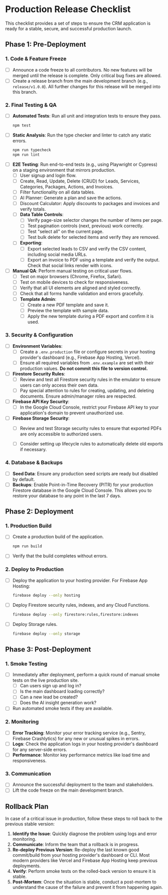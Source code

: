 # Production Release Checklist

This checklist provides a set of steps to ensure the CRM application is ready for a stable, secure, and successful production launch.

## Phase 1: Pre-Deployment

### 1. Code & Feature Freeze
- [ ] Announce a code freeze to all contributors. No new features will be merged until the release is complete. Only critical bug fixes are allowed.
- [ ] Create a release branch from the main development branch (e.g., `release/v1.0.0`). All further changes for this release will be merged into this branch.

### 2. Final Testing & QA
- [ ] **Automated Tests**: Run all unit and integration tests to ensure they pass.
  ```bash
  npm test
  ```
- [ ] **Static Analysis**: Run the type checker and linter to catch any static errors.
  ```bash
  npm run typecheck
  npm run lint
  ```
- [ ] **E2E Testing**: Run end-to-end tests (e.g., using Playwright or Cypress) on a staging environment that mirrors production.
    - [ ] User signup and login flow.
    - [ ] Create, Read, Update, Delete (CRUD) for Leads, Services, Categories, Packages, Actions, and Invoices.
    - [ ] Filter functionality on all data tables.
    - [ ] AI Planner: Generate a plan and save the actions.
    - [ ] Discount Calculator: Apply discounts to packages and invoices and verify totals.
    - [ ] **Data Table Controls**:
        - [ ] Verify page-size selector changes the number of items per page.
        - [ ] Test pagination controls (next, previous) work correctly.
        - [ ] Test "select all" on the current page.
        - [ ] Test bulk delete for selected items and verify they are removed.
    - [ ] **Exporting**:
        - [ ] Export selected leads to CSV and verify the CSV content, including social media URLs.
        - [ ] Export an invoice to PDF using a template and verify the output. Check that social links render with icons.
- [ ] **Manual QA**: Perform manual testing on critical user flows.
    - [ ] Test on major browsers (Chrome, Firefox, Safari).
    - [ ] Test on mobile devices to check for responsiveness.
    - [ ] Verify that all UI elements are aligned and styled correctly.
    - [ ] Check that all forms handle validation and errors gracefully.
    - [ ] **Template Admin**:
        - [ ] Create a new PDF template and save it.
        - [ ] Preview the template with sample data.
        - [ ] Apply the new template during a PDF export and confirm it is used.

### 3. Security & Configuration
- [ ] **Environment Variables**:
    - [ ] Create a `.env.production` file or configure secrets in your hosting provider's dashboard (e.g., Firebase App Hosting, Vercel).
    - [ ] Ensure all required variables from `.env.example` are set with their production values. **Do not commit this file to version control.**
- [ ] **Firestore Security Rules**:
    - [ ] Review and test all Firestore security rules in the emulator to ensure users can only access their own data.
    - [ ] Pay special attention to rules for creating, updating, and deleting documents. Ensure admin/manager roles are respected.
- [ ] **Firebase API Key Security**:
    - [ ] In the Google Cloud Console, restrict your Firebase API key to your application's domain to prevent unauthorized use.
- [ ] **Firebase Storage Security**:
    - [ ] Review and test Storage security rules to ensure that exported PDFs are only accessible to authorized users.
    - [ ] Consider setting up lifecycle rules to automatically delete old exports if necessary.


### 4. Database & Backups
- [ ] **Seed Data**: Ensure any production seed scripts are ready but disabled by default.
- [ ] **Backups**: Enable Point-in-Time Recovery (PITR) for your production Firestore database in the Google Cloud Console. This allows you to restore your database to any point in the last 7 days.

## Phase 2: Deployment

### 1. Production Build
- [ ] Create a production build of the application.
  ```bash
  npm run build
  ```
- [ ] Verify that the build completes without errors.

### 2. Deploy to Production
- [ ] Deploy the application to your hosting provider. For Firebase App Hosting:
  ```bash
  firebase deploy --only hosting
  ```
- [ ] Deploy Firestore security rules, indexes, and any Cloud Functions.
  ```bash
  firebase deploy --only firestore:rules,firestore:indexes
  ```
- [ ] Deploy Storage rules.
  ```bash
  firebase deploy --only storage
  ```

## Phase 3: Post-Deployment

### 1. Smoke Testing
- [ ] Immediately after deployment, perform a quick round of manual smoke tests on the live production site.
    - [ ] Can users sign up and log in?
    - [ ] Is the main dashboard loading correctly?
    - [ ] Can a new lead be created?
    - [ ] Does the AI insight generation work?
- [ ] Run automated smoke tests if they are available.

### 2. Monitoring
- [ ] **Error Tracking**: Monitor your error tracking service (e.g., Sentry, Firebase Crashlytics) for any new or unusual spikes in errors.
- [ ] **Logs**: Check the application logs in your hosting provider's dashboard for any server-side errors.
- [ ] **Performance**: Monitor key performance metrics like load time and responsiveness.

### 3. Communication
- [ ] Announce the successful deployment to the team and stakeholders.
- [ ] Lift the code freeze on the main development branch.

## Rollback Plan
In case of a critical issue in production, follow these steps to roll back to the previous stable version:
1.  **Identify the Issue**: Quickly diagnose the problem using logs and error monitoring.
2.  **Communicate**: Inform the team that a rollback is in progress.
3.  **Re-deploy Previous Version**: Re-deploy the last known good commit/build from your hosting provider's dashboard or CLI. Most modern providers like Vercel and Firebase App Hosting keep previous deployments.
4.  **Verify**: Perform smoke tests on the rolled-back version to ensure it is stable.
5.  **Post-Mortem**: Once the situation is stable, conduct a post-mortem to understand the cause of the failure and prevent it from happening again.
